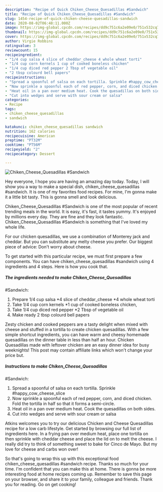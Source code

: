 ```yaml
---
description: "Recipe of Quick Chiken_Cheese_Quesadillas #Sandwich"
title: "Recipe of Quick Chiken_Cheese_Quesadillas #Sandwich"
slug: 1454-recipe-of-quick-chiken-cheese-quesadillas-sandwich
date: 2020-08-02T06:48:11.000Z
image: https://img-global.cpcdn.com/recipes/dd9c751c6a2e09e0/751x532cq70/chiken_cheese_quesadillas-sandwich-recipe-main-photo.jpg
thumbnail: https://img-global.cpcdn.com/recipes/dd9c751c6a2e09e0/751x532cq70/chiken_cheese_quesadillas-sandwich-recipe-main-photo.jpg
cover: https://img-global.cpcdn.com/recipes/dd9c751c6a2e09e0/751x532cq70/chiken_cheese_quesadillas-sandwich-recipe-main-photo.jpg
author: Virgie Robbins
ratingvalue: 3
reviewcount: 15
recipeingredient:
- "1/4 cup salsa 4 slice of cheddar_cheese 4 whole wheat torti"
- "1/4 cup corn kernels 1 cup of cooked boneless chicken"
- "1/4 cup diced red pepper 2 Tbsp of vegetable oil"
- "2 tbsp colourd bell papers"
recipeinstructions:
- "Spread a spoonful of salsa on each tortilla. Sprinkle #happy_cow_cheese_slice"
- "Now sprinkle a spoonful each of red pepper, corn, and diced chicken. Fold the tortilla in half so that it forms a semi-circle."
- "Heat oil in a pan over medium heat. Cook the quesadillas on both sides."
- "Cut into wedges and serve with sour cream or salsa"
categories:
- Recipe
tags:
- chiken_cheese_quesadillas
- sandwich

katakunci: chiken_cheese_quesadillas sandwich 
nutrition: 162 calories
recipecuisine: American
preptime: "PT32M"
cooktime: "PT56M"
recipeyield: "2"
recipecategory: Dessert

---
```



![Chiken_Cheese_Quesadillas
#Sandwich](https://img-global.cpcdn.com/recipes/dd9c751c6a2e09e0/751x532cq70/chiken_cheese_quesadillas-sandwich-recipe-main-photo.jpg)

Hey everyone, I hope you are having an amazing day today. Today, I will show you a way to make a special dish, chiken_cheese_quesadillas
#sandwich. It is one of my favorites food recipes. For mine, I'm gonna make it a little bit tasty. This is gonna smell and look delicious.

Chiken_Cheese_Quesadillas
#Sandwich is one of the most popular of recent trending meals in the world. It is easy, it's fast, it tastes yummy. It's enjoyed by millions every day. They are fine and they look fantastic. Chiken_Cheese_Quesadillas
#Sandwich is something that I've loved my whole life.

For our chicken quesadillas, we use a combination of Monterey jack and cheddar. But you can substitute any melty cheese you prefer. Our biggest piece of advice: Don&#39;t worry about cheese.


To get started with this particular recipe, we must first prepare a few components. You can have chiken_cheese_quesadillas
#sandwich using 4 ingredients and 4 steps. Here is how you cook that.

<!--inarticleads1-->

##### The ingredients needed to make Chiken_Cheese_Quesadillas
#Sandwich:

1. Prepare 1/4 cup salsa *4 slice of cheddar_cheese *4 whole wheat torti
1. Take 1/4 cup corn kernels *1 cup of cooked boneless chicken,
1. Take 1/4 cup diced red pepper *2 Tbsp of vegetable oil
1. Make ready 2 tbsp colourd bell papers


Zesty chicken and cooked peppers are a tasty delight when mixed with cheese and stuffed in a tortilla to create chicken quesadillas. With a few simple shortcut ingredients, you can have warm and cheesy homemade quesadillas on the dinner table in less than half an hour. Chicken Quesadillas made with leftover chicken are an easy dinner idea for busy weeknights! This post may contain affiliate links which won&#39;t change your price but. 

<!--inarticleads2-->

##### Instructions to make Chiken_Cheese_Quesadillas
#Sandwich:

1. Spread a spoonful of salsa on each tortilla. Sprinkle #happy_cow_cheese_slice
1. Now sprinkle a spoonful each of red pepper, corn, and diced chicken. Fold the tortilla in half so that it forms a semi-circle.
1. Heat oil in a pan over medium heat. Cook the quesadillas on both sides.
1. Cut into wedges and serve with sour cream or salsa


Atkins welcomes you to try our delicious Chicken and Cheese Quesadillas recipe for a low carb lifestyle. Get started by browsing our full list of ingredients here. In a frying pan over medium heat, place one tortilla on then sprinkle with cheddar cheese and place the lid on to melt the cheese. I really did try to think of something sweet to bake for Cinco de Mayo. But my love for cheese and carbs won over! 

So that's going to wrap this up with this exceptional food chiken_cheese_quesadillas
#sandwich recipe. Thanks so much for your time. I'm confident that you can make this at home. There is gonna be more interesting food at home recipes coming up. Remember to save this page on your browser, and share it to your family, colleague and friends. Thank you for reading. Go on get cooking!
